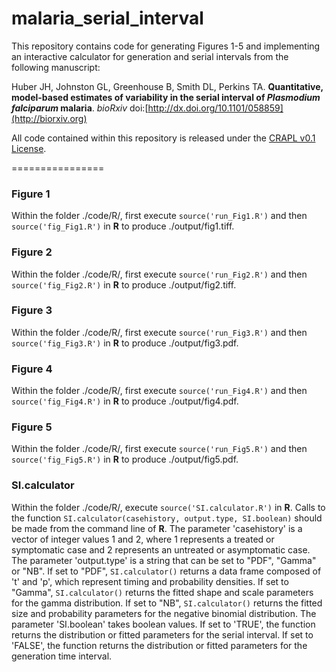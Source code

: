 malaria_serial_interval
=======================

This repository contains code for generating Figures 1-5 and implementing an interactive calculator for generation and serial intervals from the following manuscript:

Huber JH, Johnston GL, Greenhouse B, Smith DL, Perkins TA. **Quantitative, model-based estimates of variability in the serial interval of _Plasmodium falciparum_ malaria**. *bioRxiv* doi:[http://dx.doi.org/10.1101/058859](http://biorxiv.org)

All code contained within this repository is released under the [CRAPL v0.1 License](http://matt.might.net/articles/crapl/).

================

### Figure 1

Within the folder ./code/R/, first execute `source('run_Fig1.R')` and then `source('fig_Fig1.R')` in **R** to produce ./output/fig1.tiff.

### Figure 2

Within the folder ./code/R/, first execute `source('run_Fig2.R')` and then `source('fig_Fig2.R')` in **R** to produce ./output/fig2.tiff.

### Figure 3

Within the folder ./code/R/, first execute `source('run_Fig3.R')` and then `source('fig_Fig3.R')` in **R** to produce ./output/fig3.pdf.

### Figure 4

Within the folder ./code/R/, first execute `source('run_Fig4.R')` and then `source('fig_Fig4.R')` in **R** to produce ./output/fig4.pdf.

### Figure 5

Within the folder ./code/R/, first execute `source('run_Fig5.R')` and then `source('fig_Fig5.R')` in **R** to produce ./output/fig5.pdf.

### SI.calculator

Within the folder ./code/R/, execute `source('SI.calculator.R')` in **R**. Calls to the function `SI.calculator(casehistory, output.type, SI.boolean)` should be made from the command line of **R**. The parameter 'casehistory' is a vector of integer values 1 and 2, where 1 represents a treated or symptomatic case and 2 represents an untreated or asymptomatic case. The parameter 'output.type' is a string that can be set to "PDF", "Gamma" or "NB". If set to "PDF", `SI.calculator()` returns a data frame composed of 't' and 'p', which represent timing and probability densities. If set to "Gamma", `SI.calculator()` returns the fitted shape and scale parameters for the gamma distribution. If set to "NB", `SI.calculator()` returns the fitted size and probability parameters for the negative binomial distribution. The parameter 'SI.boolean' takes boolean values. If set to 'TRUE', the function returns the distribution or fitted parameters for the serial interval. If set to 'FALSE', the function returns the distribution or fitted parameters for the generation time interval. 

